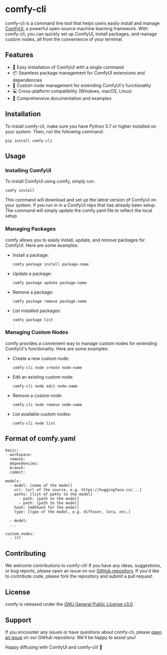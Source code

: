 # comfy-cli

comfy-cli is a command line tool that helps users easily install and manage [ComfyUI](https://github.com/comfyanonymous/ComfyUI), a powerful open-source machine learning framework. With comfy-cli, you can quickly set up ComfyUI, install packages, and manage custom nodes, all from the convenience of your terminal.

## Features

- 🚀 Easy installation of ComfyUI with a single command
- 📦 Seamless package management for ComfyUI extensions and dependencies
- 🔧 Custom node management for extending ComfyUI's functionality
- 💻 Cross-platform compatibility (Windows, macOS, Linux)
- 📖 Comprehensive documentation and examples

## Installation

To install comfy-cli, make sure you have Python 3.7 or higher installed on your system. Then, run the following command:

`pip install comfy-cli`

## Usage

### Installing ComfyUI

To install ComfyUI using comfy, simply run:

`comfy install`

This command will download and set up the latest version of ComfyUI on your
system. If you run in in a ComfyUI repo that has already been setup. The command
will simply update the comfy.yaml file to reflect the local setup

### Managing Packages

comfy allows you to easily install, update, and remove packages for ComfyUI. Here are some examples:

- Install a package:

  `comfy package install package-name`

- Update a package:

  `comfy package update package-name`

- Remove a package:

  `comfy package remove package-name`

- List installed packages:

  `comfy package list`

### Managing Custom Nodes

comfy provides a convenient way to manage custom nodes for extending ComfyUI's functionality. Here are some examples:

- Create a new custom node:

  `comfy-cli node create node-name`

- Edit an existing custom node:

  `comfy-cli node edit node-name`

- Remove a custom node:

  `comfy-cli node remove node-name`

- List available custom nodes:

  `comfy-cli node list`

## Format of comfy.yaml

```
basic:
- workspace:
  remote:
  dependencies:
  branch:
  commit:

models:
  - model: [name of the model] 
    url: [url of the source, e.g. https://huggingface.co/...]
    paths: [list of paths to the model]
      - path: [path to the model]
      - path: [path to the model]
    hash: [md5hash for the model]
    type: [type of the model, e.g. diffuser, lora, etc.]

  - model:
  ...

custom_nodes:
  - ???
```

## Contributing

We welcome contributions to comfy-cli! If you have any ideas, suggestions, or
bug reports, please open an issue on our [GitHub
repository](https://github.com/???/comfy-cli). If you'd like to contribute code,
please fork the repository and submit a pull request.


## License

comfy is released under the [GNU General Public License v3.0](https://github.com/drip-art/comfy-cli/blob/master/LICENSE).

## Support

If you encounter any issues or have questions about comfy-cli, please [open an issue](https://github.com/comfy-cli/issues) on our GitHub repository. We'll be happy to assist you!

Happy diffusing with ComfyUI and comfy-cli! 🎉

